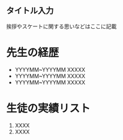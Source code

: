 ## タイトル入力

挨拶やスケートに関する思いなどはここに記載

# 先生の経歴
- YYYYMM~YYYYMM     XXXXX
- YYYYMM~YYYYMM     XXXXX
- YYYYMM~YYYYMM     XXXXX

# 生徒の実績リスト
1. XXXX
2. XXXX

